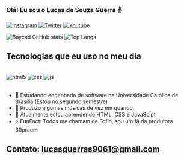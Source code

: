 ### Olá! Eu sou o Lucas de Souza Guerra ✌️

[![Instagram](https://img.shields.io/badge/Instagram-E4405F?style=for-the-badge&logo=instagram&logoColor=white)](https://www.instagram.com/_lucas_guerra__/)
[![Twitter](https://img.shields.io/badge/Twitter-1DA1F2?style=for-the-badge&logo=twitter&logoColor=white)](https://twitter.com/_lucas_guerra)
[![Youtube](https://img.shields.io/badge/YouTube-FF0000?style=for-the-badge&logo=youtube&logoColor=white)](https://www.youtube.com/@lurranonthetrack)

![Baycad GitHub stats](https://github-readme-stats.vercel.app/api?username=Baycad&show_icons=true&theme=tokyonight)
![Top Langs](https://github-readme-stats.vercel.app/api/top-langs/?username=Baycad&hide_progress=true=tokyonight)

## Tecnologias que eu uso no meu dia

<div style="display: inline_block"><br/>
 <img alingn="center" alt="html5" src="https://img.shields.io/badge/HTML5-E34F26?style=for-the-badge&logo=html5&logoColor=white">
 <img alingn="center" alt="css" src="https://img.shields.io/badge/CSS3-1572B6?style=for-the-badge&logo=css3&logoColor=white">
 <img alingn="center" alt="js" src="https://img.shields.io/badge/JavaScript-F7DF1E?style=for-the-badge&logo=javascript&logoColor=black">
</div><br/>

  - 🏫 Estudando engenharia de software na Universidade Católica de Brasília (Estou no segundo semestre)<br/>
  - 🎹 Produzo algumas músicas de vez em quando<br/>
  - 🧐 Atualmente estou aprendendo HTML, CSS e JavaScipt<br/>
  - ⚡ FunFact: Todos me chamam de Fofin, sou um fã da produtora 30praum<br/>





## Contato: lucasguerras9061@gmail.com<br/>
